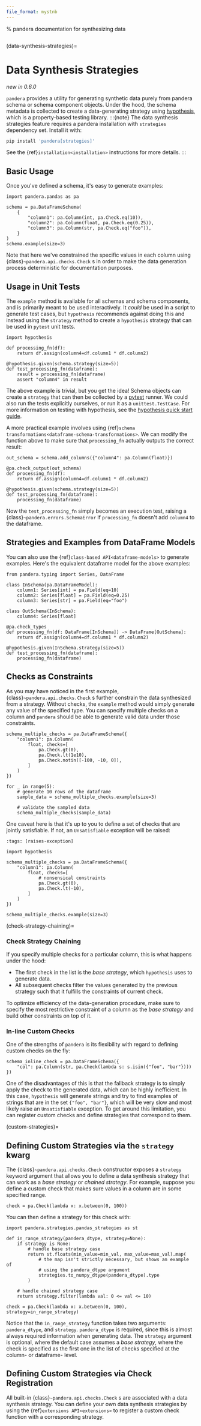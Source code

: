 ```yaml
---
file_format: mystnb
---
```


% pandera documentation for synthesizing data

```{currentmodule} pandera
```

(data-synthesis-strategies)=

# Data Synthesis Strategies

*new in 0.6.0*

`pandera` provides a utility for generating synthetic data purely from
pandera schema or schema component objects. Under the hood, the schema metadata
is collected to create a data-generating strategy using
[hypothesis](https://hypothesis.readthedocs.io/en/latest/), which is a
property-based testing library.
:::{note}
The data synthesis strategies feature requires a pandera installation with `strategies`
dependency set. Install it with:

```bash
pip install 'pandera[strategies]'
```

See the {ref}`installation<installation>` instructions for more details.
:::
## Basic Usage

Once you've defined a schema, it's easy to generate examples:

```{code-cell} python
import pandera.pandas as pa

schema = pa.DataFrameSchema(
    {
        "column1": pa.Column(int, pa.Check.eq(10)),
        "column2": pa.Column(float, pa.Check.eq(0.25)),
        "column3": pa.Column(str, pa.Check.eq("foo")),
    }
)
schema.example(size=3)
```

Note that here we've constrained the specific values in each column using
{class}`~pandera.api.checks.Check` s  in order to make the data generation process
deterministic for documentation purposes.

## Usage in Unit Tests

The `example` method is available for all schemas and schema components, and
is primarily meant to be used interactively. It *could* be used in a script to
generate test cases, but `hypothesis` recommends against doing this and
instead using the `strategy` method to create a `hypothesis` strategy
that can be used in `pytest` unit tests.

```{code-cell} python
import hypothesis

def processing_fn(df):
    return df.assign(column4=df.column1 * df.column2)

@hypothesis.given(schema.strategy(size=5))
def test_processing_fn(dataframe):
    result = processing_fn(dataframe)
    assert "column4" in result
```

The above example is trivial, but you get the idea! Schema objects can create
a `strategy` that can then be collected by a [pytest](https://docs.pytest.org/en/latest/)
runner. We could also run the tests explicitly ourselves, or run it as a
`unittest.TestCase`. For more information on testing with hypothesis, see the
[hypothesis quick start guide](https://hypothesis.readthedocs.io/en/latest/quickstart.html#running-tests).

A more practical example involves using
{ref}`schema transformations<dataframe-schema-transformations>`. We can modify
the function above to make sure that `processing_fn` actually outputs the
correct result:

```{code-cell} python
out_schema = schema.add_columns({"column4": pa.Column(float)})

@pa.check_output(out_schema)
def processing_fn(df):
    return df.assign(column4=df.column1 * df.column2)

@hypothesis.given(schema.strategy(size=5))
def test_processing_fn(dataframe):
    processing_fn(dataframe)
```

Now the `test_processing_fn` simply becomes an execution test, raising a
{class}`~pandera.errors.SchemaError` if `processing_fn` doesn't add
`column4` to the dataframe.

## Strategies and Examples from DataFrame Models

You can also use the {ref}`class-based API<dataframe-models>` to generate examples.
Here's the equivalent dataframe model for the above examples:

```{code-cell} python
from pandera.typing import Series, DataFrame

class InSchema(pa.DataFrameModel):
    column1: Series[int] = pa.Field(eq=10)
    column2: Series[float] = pa.Field(eq=0.25)
    column3: Series[str] = pa.Field(eq="foo")

class OutSchema(InSchema):
    column4: Series[float]

@pa.check_types
def processing_fn(df: DataFrame[InSchema]) -> DataFrame[OutSchema]:
    return df.assign(column4=df.column1 * df.column2)

@hypothesis.given(InSchema.strategy(size=5))
def test_processing_fn(dataframe):
    processing_fn(dataframe)
```

## Checks as Constraints

As you may have noticed in the first example, {class}`~pandera.api.checks.Check` s
further constrain the data synthesized from a strategy. Without checks, the
`example` method would simply generate any value of the specified type. You
can specify multiple checks on a column and `pandera` should be able to
generate valid data under those constraints.

```{code-cell} python
schema_multiple_checks = pa.DataFrameSchema({
    "column1": pa.Column(
        float, checks=[
            pa.Check.gt(0),
            pa.Check.lt(1e10),
            pa.Check.notin([-100, -10, 0]),
        ]
    )
})

for _ in range(5):
    # generate 10 rows of the dataframe
    sample_data = schema_multiple_checks.example(size=3)

    # validate the sampled data
    schema_multiple_checks(sample_data)
```

One caveat here is that it's up to you to define a set of checks that are
jointly satisfiable. If not, an `Unsatisfiable` exception will be raised:

```{code-cell} python
:tags: [raises-exception]

import hypothesis

schema_multiple_checks = pa.DataFrameSchema({
    "column1": pa.Column(
        float, checks=[
            # nonsensical constraints
            pa.Check.gt(0),
            pa.Check.lt(-10),
        ]
    )
})

schema_multiple_checks.example(size=3)
```

(check-strategy-chaining)=

### Check Strategy Chaining

If you specify multiple checks for a particular column, this is what happens
under the hood:

- The first check in the list is the *base strategy*, which `hypothesis`
  uses to generate data.
- All subsequent checks filter the values generated by the previous strategy
  such that it fulfills the constraints of current check.

To optimize efficiency of the data-generation procedure, make sure to specify
the most restrictive constraint of a column as the *base strategy* and build
other constraints on top of it.

### In-line Custom Checks

One of the strengths of `pandera` is its flexibility with regard to defining
custom checks on the fly:

```{code-cell} python
schema_inline_check = pa.DataFrameSchema({
    "col": pa.Column(str, pa.Check(lambda s: s.isin({"foo", "bar"})))
})
```

One of the disadvantages of this is that the fallback strategy is to simply
apply the check to the generated data, which can be highly inefficient. In this
case, `hypothesis` will generate strings and try to find examples of strings
that are in the set `{"foo", "bar"}`, which will be very slow and most likely
raise an `Unsatisfiable` exception. To get around this limitation, you can
register custom checks and define strategies that correspond to them.

(custom-strategies)=

## Defining Custom Strategies via the `strategy` kwarg

The {class}`~pandera.api.checks.Check` constructor exposes a `strategy`
keyword argument that allows you to define a data synthesis strategy that can
work as a *base strategy* or *chained strategy*. For example, suppose you define
a custom check that makes sure values in a column are in some specified range.

```{code-cell} python
check = pa.Check(lambda x: x.between(0, 100))
```

You can then define a strategy for this check with:

```{code-cell} python
import pandera.strategies.pandas_strategies as st

def in_range_strategy(pandera_dtype, strategy=None):
    if strategy is None:
        # handle base strategy case
        return st.floats(min_value=min_val, max_value=max_val).map(
            # the map isn't strictly necessary, but shows an example of
            # using the pandera_dtype argument
            strategies.to_numpy_dtype(pandera_dtype).type
        )

    # handle chained strategy case
    return strategy.filter(lambda val: 0 <= val <= 10)

check = pa.Check(lambda x: x.between(0, 100), strategy=in_range_strategy)
```

Notice that the `in_range_strategy` function takes two arguments: `pandera_dtype`,
and `strategy`. `pandera_dtype` is required, since this is almost always
required information when generating data. The `strategy` argument is optional,
where the default case assumes a *base strategy*, where the check is specified
as the first one in the list of checks specified at the column- or dataframe- level.

## Defining Custom Strategies via Check Registration

All built-in {class}`~pandera.api.checks.Check` s are associated with a data
synthesis strategy. You can define your own data synthesis strategies by using
the {ref}`extensions API<extensions>` to register a custom check function with
a corresponding strategy.

